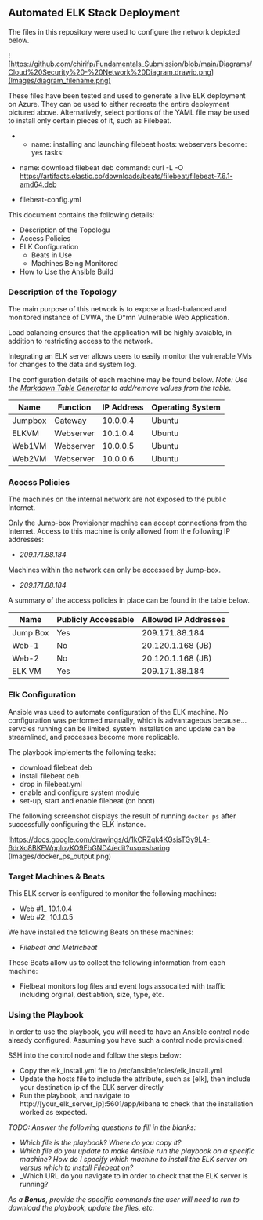 ## Automated ELK Stack Deployment

The files in this repository were used to configure the network depicted below.

![https://github.com/chirifp/Fundamentals_Submission/blob/main/Diagrams/Cloud%20Security%20-%20Network%20Diagram.drawio.png](Images/diagram_filename.png)

These files have been tested and used to generate a live ELK deployment on Azure. They can be used to either recreate the entire deployment pictured above. Alternatively, select portions of the YAML file may be used to install only certain pieces of it, such as Filebeat.

  - - name: installing and launching filebeat
  hosts: webservers
  become: yes
  tasks:

  - name: download filebeat deb
    command: curl -L -O https://artifacts.elastic.co/downloads/beats/filebeat/filebeat-7.6.1-amd64.deb

  - filebeat-config.yml

This document contains the following details:
- Description of the Topologu
- Access Policies
- ELK Configuration
  - Beats in Use
  - Machines Being Monitored
- How to Use the Ansible Build


### Description of the Topology

The main purpose of this network is to expose a load-balanced and monitored instance of DVWA, the D*mn Vulnerable Web Application.

Load balancing ensures that the application will be highly avaiable, in addition to restricting access to the network.

Integrating an ELK server allows users to easily monitor the vulnerable VMs for changes to the data and system log.

The configuration details of each machine may be found below.
_Note: Use the [Markdown Table Generator](http://www.tablesgenerator.com/markdown_tables) to add/remove values from the table_.

| Name    | Function  | IP Address | Operating System |
|---------|-----------|------------|------------------|
| Jumpbox | Gateway   | 10.0.0.4   | Ubuntu           |
| ELKVM   | Webserver | 10.1.0.4   | Ubuntu           |
| Web1VM  | Webserver | 10.0.0.5   | Ubuntu           |
| Web2VM  | Webserver | 10.0.0.6   | Ubuntu           |

### Access Policies

The machines on the internal network are not exposed to the public Internet. 

Only the Jump-box Provisioner machine can accept connections from the Internet. Access to this machine is only allowed from the following IP addresses:
- _209.171.88.184_

Machines within the network can only be accessed by Jump-box.
- _209.171.88.184_

A summary of the access policies in place can be found in the table below.

| Name     | Publicly Accessable | Allowed IP Addresses |
|----------|---------------------|----------------------|
| Jump Box | Yes                 | 209.171.88.184       |
| Web-1    | No                  | 20.120.1.168 (JB)    |
| Web-2    | No                  | 20.120.1.168 (JB)    |
| ELK VM   | Yes                 | 209.171.88.184       |

### Elk Configuration

Ansible was used to automate configuration of the ELK machine. No configuration was performed manually, which is advantageous because...
servcies running can be limited, system installation and update can be streamlined, and processes become more replicable.

The playbook implements the following tasks:
- download filebeat deb
- install filebeat deb
- drop in filebeat.yml
- enable and configure system module
- set-up, start and enable  filebeat (on boot)

The following screenshot displays the result of running `docker ps` after successfully configuring the ELK instance.

!https://docs.google.com/drawings/d/1kCRZqk4KGsisTGy9L4-6drXo8BKFWpployKO9FbGND4/edit?usp=sharing (Images/docker_ps_output.png)

### Target Machines & Beats
This ELK server is configured to monitor the following machines:
- Web #1_ 10.1.0.4 
- Web #2_ 10.1.0.5

We have installed the following Beats on these machines:
- _Filebeat and Metricbeat_

These Beats allow us to collect the following information from each machine:
- Fielbeat monitors log files and event logs assocaited with traffic including orginal, destiabtion, size, type, etc. 

### Using the Playbook
In order to use the playbook, you will need to have an Ansible control node already configured. Assuming you have such a control node provisioned: 

SSH into the control node and follow the steps below:
- Copy the elk_install.yml file to /etc/ansible/roles/elk_install.yml
- Update the hosts file to include the attribute, such as [elk], then include your destination ip of the ELK server directly
- Run the playbook, and navigate to http://[your_elk_server_ip]:5601/app/kibana to check that the installation worked as expected.

_TODO: Answer the following questions to fill in the blanks:_
- _Which file is the playbook? Where do you copy it?_
- _Which file do you update to make Ansible run the playbook on a specific machine? How do I specify which machine to install the ELK server on versus which to install Filebeat on?_
- _Which URL do you navigate to in order to check that the ELK server is running?

_As a **Bonus**, provide the specific commands the user will need to run to download the playbook, update the files, etc._
